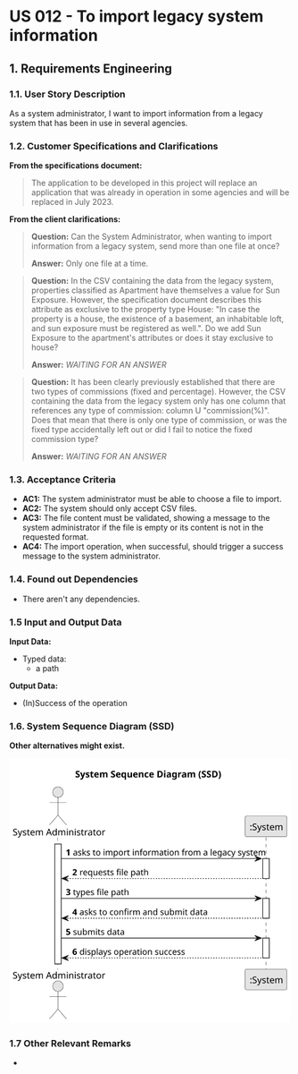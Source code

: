 # US 012 - To import legacy system information

## 1. Requirements Engineering


### 1.1. User Story Description


As a system administrator, I want to import information from a legacy system that has been in use in several agencies.



### 1.2. Customer Specifications and Clarifications 


**From the specifications document:**

>  The application to be developed in this project will replace an application that was already in operation in some agencies and will be replaced in July 2023.



**From the client clarifications:**

> **Question:** Can the System Administrator, when wanting to import information from a legacy system, send more than one file at once?
>  
> **Answer:** Only one file at a time.


> **Question:** In the CSV containing the data from the legacy system, properties classified as Apartment have themselves a value for Sun Exposure. However, the specification document describes this attribute as exclusive to the property type House: "In case the property is a house, the existence of a basement, an inhabitable loft, and sun exposure must be registered as well.". Do we add Sun Exposure to the apartment's attributes or does it stay exclusive to house?
>  
> **Answer:** _WAITING FOR AN ANSWER_


> **Question:** It has been clearly previously established that there are two types of commissions (fixed and percentage). However, the CSV containing the data from the legacy system only has one column that references any type of commission: column U "commission(%)". Does that mean that there is only one type of commission, or was the fixed type accidentally left out or did I fail to notice the fixed commission type?
>
> **Answer:** _WAITING FOR AN ANSWER_



### 1.3. Acceptance Criteria


* **AC1:** The system administrator must be able to choose a file to import.
* **AC2:** The system should only accept CSV files.
* **AC3:** The file content must be validated, showing a message to the system administrator if the file is empty or its content is not in the requested format.
* **AC4:** The import operation, when successful, should trigger a success message to the system administrator.


### 1.4. Found out Dependencies


* There aren't any dependencies.


### 1.5 Input and Output Data


**Input Data:**

* Typed data:
	* a path


**Output Data:**

* (In)Success of the operation

### 1.6. System Sequence Diagram (SSD)

**Other alternatives might exist.**


![System Sequence Diagram](svg/us012-system-sequence-diagram.svg)


### 1.7 Other Relevant Remarks

* 